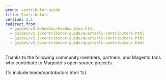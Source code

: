 ```yaml
---
group: contributor-guide
title: Contributors
version: 2.1
redirect_from:
  - guides/v2.0/howdoi/howdoi_bios.html
  - guides/v2.1/contributor-guide/quarterly-contributors.html
  - guides/v2.2/contributor-guide/quarterly-contributors.html
  - guides/v2.3/contributor-guide/quarterly-contributors.html
---
```


Thanks to the following community members, partners, and Magento fans who contribute to Magento's open source projects.

{% include home/contributors.html %}
